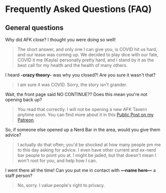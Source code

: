 # Frequently Asked Questions (FAQ)

## General questions

Why did AFK close? I thought you were doing so well!
> The short answer, and only one I can give you, is COVID hit us hard, and our lease was coming up. We decided to play dice with our fate, COVID it me (Kayla) personally pretty hard, and I stand by it as the best call for my health and the health of many others. 

I heard **-crazy theory-** was why you closed?! Are you sure it wasn't that?
> I am sure it was COVID. Sorry, the story isn't grander.

Wait, the front page said NO CONTINUE?? Does this mean you're not opening back up?
> You read that correctly. I will not be opening a new AFK Tavern anytime soon. You can find more about it in this [Public Post on my Patreon](https://www.patreon.com/posts/76658331).

So, if someone else opened up a Nerd Bar in the area, would you give them advice?
> I actually do that often; you'd be shocked at how many people pm me to this day asking for advice. I even have other current and ex-nerd bar people to point you at. I might be jaded, but that doesn't mean I won't root for you, and help how I can.

I went there all the time! Can you put me in contact with **—name here—** a staff person?
> No, sorry. I value people's right to privacy.